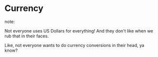 # Currency

note:

Not everyone uses US Dollars for everything! And they don't like when we rub that in their faces.

Like, not everyone wants to do currency conversions in their head, ya know?
